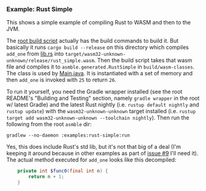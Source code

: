 ### Example: Rust Simple

This shows a simple example of compiling Rust to WASM and then to the JVM.

The [root build script](../../build.gradle) actually has the build commands to build it. But basically it runs
`cargo build --release` on this directory which compiles `add_one` from [lib.rs](src/lib.rs) into
`target/wasm32-unknown-unknown/release/rust_simple.wasm`. Then the build script takes that wasm file and compiles it
to `asmble.generated.RustSimple` in `build/wasm-classes`. The class is used by
[Main.java](src/main/java/asmble/examples/rustsimple/Main.java). It is instantiated with a set of memory and then
`add_one` is invoked with `25` to return `26`.

To run it yourself, you need the Gradle wrapper installed (see the root README's "Building and Testing" section, namely
`gradle wrapper` in the root w/ latest Gradle) and the latest Rust nightly (i.e. `rustup default nightly` and
`rustup update`) with the `wasm32-unknown-unknown` target installed (i.e.
`rustup target add wasm32-unknown-unknown --toolchain nightly`). Then run the following from the root `asmble` dir:

    gradlew --no-daemon :examples:rust-simple:run

Yes, this does include Rust's std lib, but it's not that big of a deal (I'm keeping it around because in other examples
as part of [issue #9](https://github.com/cretz/asmble/issues/9) I'll need it). The actual method executed for `add_one`
looks like this decompiled:

```java
    private int $func0(final int n) {
        return n + 1;
    }
```
